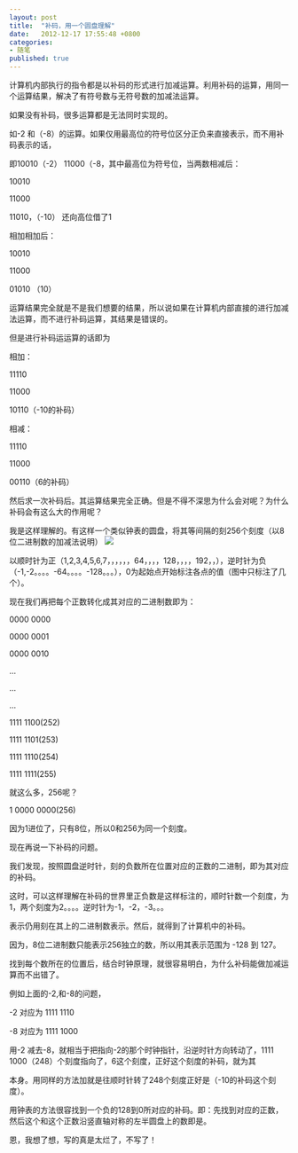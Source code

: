 ```yaml
---
layout: post
title:  "补码，用一个圆盘理解"
date:   2012-12-17 17:55:48 +0800
categories: 
- 随笔
published: true
---
```


计算机内部执行的指令都是以补码的形式进行加减运算。利用补码的运算，用同一个运算结果，解决了有符号数与无符号数的加减法运算。


如果没有补码，很多运算都是无法同时实现的。


如-2 和（-8）的运算。如果仅用最高位的符号位区分正负来直接表示，而不用补码表示的话，

即10010（-2） 11000（-8，其中最高位为符号位，当两数相减后：

10010

11000

11010，（-10） 还向高位借了1



相加相加后：

10010

11000

01010 （10）

运算结果完全就是不是我们想要的结果，所以说如果在计算机内部直接的进行加减法运算，而不进行补码运算，其结果是错误的。

但是进行补码运运算的话即为

相加：

11110

11000

10110（-10的补码）

相减：

11110

11000

00110（6的补码）

然后求一次补码后。其运算结果完全正确。但是不得不深思为什么会对呢？为什么补码会有这么大的作用呢？

我是这样理解的。有这样一个类似钟表的圆盘，将其等间隔的刻256个刻度（以8位二进制数的加减法说明）
![](/assets/asm-10.jpg)

以顺时针为正（1,2,3,4,5,6,7，，，，，，64，，，，128，，，，192，，），逆时针为负（-1,-2。。。。-64。。。。-128。。。），0为起始点开始标注各点的值（图中只标注了几个）。

现在我们再把每个正数转化成其对应的二进制数即为：

0000 0000

0000 0001

0000 0010

...

...

...

1111 1100(252)

1111 1101(253)

1111 1110(254)

1111 1111(255)


就这么多，256呢？


1 0000 0000(256)


因为1进位了，只有8位，所以0和256为同一个刻度。


现在再说一下补码的问题。


我们发现，按照圆盘逆时针，刻的负数所在位置对应的正数的二进制，即为其对应的补码。


这时，可以这样理解在补码的世界里正负数是这样标注的，顺时针数一个刻度，为1，两个刻度为2。。。。逆时针为-1，-2，-3。。。


表示仍用刻在其上的二进制数表示。然后，就得到了计算机中的补码。


因为，8位二进制数只能表示256独立的数，所以用其表示范围为   -128 到 127。


找到每个数所在的位置后，结合时钟原理，就很容易明白，为什么补码能做加减运算而不出错了。

例如上面的-2,和-8的问题，

-2 对应为 1111 1110

-8 对应为 1111 1000


用-2 减去-8，就相当于把指向-2的那个时钟指针，沿逆时针方向转动了，1111 1000（248）个刻度指向了，6这个刻度，正好这个刻度的补码，就为其


本身。用同样的方法加就是往顺时针转了248个刻度正好是（-10的补码这个刻度）。


用钟表的方法很容找到一个负的128到0所对应的补码。即：先找到对应的正数，然后这个和这个正数沿竖直轴对称的左半圆盘上的数即是。



恩，我想了想，写的真是太烂了，不写了！